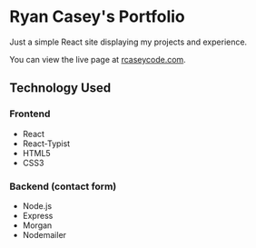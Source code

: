 # Ryan Casey's Portfolio

Just a simple React site displaying my projects and experience.

You can view the live page at [rcaseycode.com](www.rcaseycode.com).

## Technology Used

### Frontend
* React
* React-Typist
* HTML5
* CSS3

### Backend (contact form)
* Node.js
* Express
* Morgan
* Nodemailer

